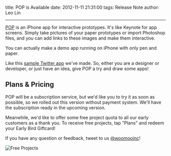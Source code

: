 title: POP is Available
date: 2012-11-11 21:31:00
tags: Release Note
author: Leo Lin

---

[POP](https://popapp.in/) is an iPhone app for interactive prototypes. It's like Keynote for app screens. Simply take pictures of your paper prototypes or import Photoshop files, and you can add links to these images and make them interactive.

You can actually make a demo app running on iPhone with only pen and paper.

Like this [sample Twitter app](https://popapp.in/w#!/projects/509f4907f24f5ec734000001/preview) we've made. So, either you are a designer or developer, or just have an idea, give POP a try and draw some apps!

## Plans & Pricing

POP will be a subscription service, but we'd like you to try it as soon as possible, so we rolled out this version without payment system. We'll have the subscription ready in the upcoming version.

Meanwhile, we'd like to offer some free project quota to all our early customers as a thank you. To receive free projects, tap "Plans" and redeem your Early Bird Giftcard!

If you have any question or feedback, tweet to us [@woomooinc](https://twitter.com/woomooinc)!

![Free Projects](/img/posts/pop-is-available/free-projects.png)
